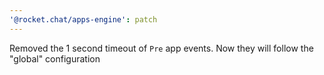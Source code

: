 ```yaml
---
'@rocket.chat/apps-engine': patch
---
```


Removed the 1 second timeout of `Pre` app events. Now they will follow the "global" configuration
